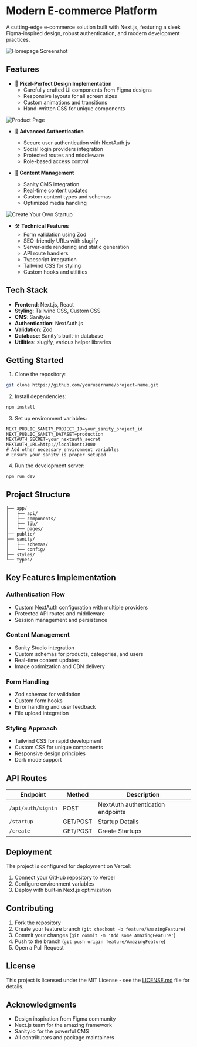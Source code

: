 # Modern E-commerce Platform

A cutting-edge e-commerce solution built with Next.js, featuring a sleek Figma-inspired design, robust authentication, and modern development practices.

![Homepage Screenshot](/SS_HOME.png "Homepage featuring hero section and featured products")

## Features

- 🎨 **Pixel-Perfect Design Implementation**
  - Carefully crafted UI components from Figma designs
  - Responsive layouts for all screen sizes
  - Custom animations and transitions
  - Hand-written CSS for unique components

![Product Page](/SS_Startup.png "Product detail page with gallery and information")

- 🔐 **Advanced Authentication**
  - Secure user authentication with NextAuth.js
  - Social login providers integration
  - Protected routes and middleware
  - Role-based access control

- 📝 **Content Management**
  - Sanity CMS integration
  - Real-time content updates
  - Custom content types and schemas
  - Optimized media handling

![Create Your Own Startup](/SS-Create.png "Create Your Own Startup")

- 🛠️ **Technical Features**
  - Form validation using Zod
  - SEO-friendly URLs with slugify
  - Server-side rendering and static generation
  - API route handlers
  - Typescript integration
  - Tailwind CSS for styling
  - Custom hooks and utilities

## Tech Stack

- **Frontend**: Next.js, React
- **Styling**: Tailwind CSS, Custom CSS
- **CMS**: Sanity.io
- **Authentication**: NextAuth.js
- **Validation**: Zod
- **Database**: Sanity's built-in database
- **Utilities**: slugify, various helper libraries

## Getting Started

1. Clone the repository:
```bash
git clone https://github.com/yourusername/project-name.git
```

2. Install dependencies:
```bash
npm install
```

3. Set up environment variables:
```env
NEXT_PUBLIC_SANITY_PROJECT_ID=your_sanity_project_id
NEXT_PUBLIC_SANITY_DATASET=production
NEXTAUTH_SECRET=your_nextauth_secret
NEXTAUTH_URL=http://localhost:3000
# Add other necessary environment variables
# Ensure your sanity is proper setuped
```

4. Run the development server:
```bash
npm run dev
```

## Project Structure

```
├── app/
│   ├── api/
│   ├── components/
│   ├── lib/
│   └── pages/
├── public/
├── sanity/
│   ├── schemas/
│   └── config/
├── styles/
└── types/
```

## Key Features Implementation

### Authentication Flow
- Custom NextAuth configuration with multiple providers
- Protected API routes and middleware
- Session management and persistence

### Content Management
- Sanity Studio integration
- Custom schemas for products, categories, and users
- Real-time content updates
- Image optimization and CDN delivery

### Form Handling
- Zod schemas for validation
- Custom form hooks
- Error handling and user feedback
- File upload integration

### Styling Approach
- Tailwind CSS for rapid development
- Custom CSS for unique components
- Responsive design principles
- Dark mode support

## API Routes

| Endpoint | Method | Description |
|----------|---------|-------------|
| `/api/auth/signin` | POST | NextAuth authentication endpoints |
| `/startup` | GET/POST | Startup Details |
| `/create` | GET/POST | Create Startups |

## Deployment

The project is configured for deployment on Vercel:

1. Connect your GitHub repository to Vercel
2. Configure environment variables
3. Deploy with built-in Next.js optimization

## Contributing

1. Fork the repository
2. Create your feature branch (`git checkout -b feature/AmazingFeature`)
3. Commit your changes (`git commit -m 'Add some AmazingFeature'`)
4. Push to the branch (`git push origin feature/AmazingFeature`)
5. Open a Pull Request

## License

This project is licensed under the MIT License - see the [LICENSE.md](LICENSE.md) file for details.

## Acknowledgments

- Design inspiration from Figma community
- Next.js team for the amazing framework
- Sanity.io for the powerful CMS
- All contributors and package maintainers